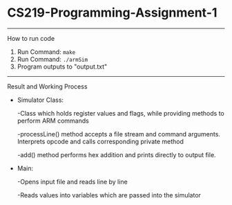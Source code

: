 # CS219-Programming-Assignment-1
--------------------------------------------
How to run code

1) Run Command: `make`
2) Run Command: `./armSim`
3) Program outputs to "output.txt"


--------------------------------------------
Result and Working Process

- Simulator Class:

    -Class which holds register values and flags, while providing methods to perform ARM commands

    -processLine() method accepts a file stream and command arguments. Interprets opcode and calls corresponding private method

    -add() method performs hex addition and prints directly to output file.



- Main:

    -Opens input file and reads line by line

    -Reads values into variables which are passed into the simulator